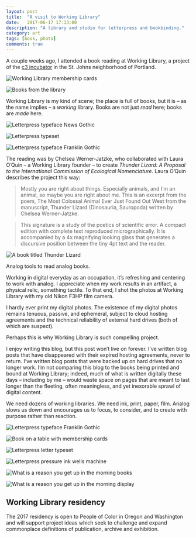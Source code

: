 ```yaml
---
layout: post
title:  "A visit to Working Library"
date:   2017-06-17 17:33:00
description: "A library and studio for letterpress and bookbinding."
category: art
tags: [book, photo]
comments: true
---
```


A couple weeks ago, I attended a book reading at Working Library, a project of the [c3 incubator](http://www.c3initiative.org/incubator.html) in the St. Johns neighborhood of Portland. 

![Working Library membership cards](../assets/images/wl1.jpg)

![Books from the library](../assets/images/wl8.jpg)

Working Library is my kind of scene; the place is full of books, but it is – as the name implies – a _working_ library. Books are not just _read_ here; books are _made_ here.

![Letterpress typeface News Gothic](../assets/images/wl2.jpg)

![Letterpress typeset](../assets/images/wl3.jpg)

![Letterpress typeface Franklin Gothic](../assets/images/wl4.jpg)

The reading was by Chelsea Werner-Jatzke, who collaborated with Laura O’Quin – a Working Library founder – to create _Thunder Lizard: A Proposal to the International Commission of Ecological Nomenclature_. Laura O’Quin describes the project this way:

>Mostly you are right about things. Especially animals, and I’m an animal, so maybe you are right about me. This is an excerpt from the poem, The Most Colossal Animal Ever Just Found Out West from the manuscript, Thunder Lizard (Dinosauria, Sauropoda) written by Chelsea Werner-Jatzke.

>This signature is a study of the poetics of scientific error. A compact edition with complete text reproduced micrographically. It is accompanied by a 4x magnifying looking glass that generates a discursive position between the tiny 4pt text and the reader.

![A book titled Thunder Lizard](../assets/images/wl11.jpg)

Analog tools to read analog books. 

Working in digital everyday as an occupation, it’s refreshing and centering to work with analog. I appreciate when my work results in an artifact, a physical relic, something tactile. To that end, I shot the photos at Working Library with my old Nikon F3HP film camera. 

I hardly ever print my digital photos. The existence of my digital photos remains tenuous, passive, and ephemeral, subject to cloud hosting agreements and the technical reliability of external hard drives (both of which are suspect).

Perhaps this is why Working Library is such compelling project. 

I enjoy writing this blog, but this post won’t live on forever. I’ve written blog posts that have disappeared with their expired hosting agreements, never to return. I’ve written blog posts that were backed up on hard drives that no longer work. I’m not comparing this blog to the books being printed and bound at Working Library; indeed, much of what is written digitally these days – including by me – would waste space on pages that are meant to last longer than the fleeting, often meaningless, and yet inexorable sprawl of digital content.

We need dozens of working libraries. We need ink, print, paper, film. Analog slows us down and encourages us to focus, to consider, and to create with purpose rather than reaction.

![Letterpress typeface Franklin Gothic](../assets/images/wl5.jpg)

![Book on a table with membership cards](../assets/images/wl6.jpg)

![Letterpress letter typeset](../assets/images/wl7.jpg)

![Letterpress pressure ink wells machine](../assets/images/wl10.jpg)

![What is a reason you get up in the morning books](../assets/images/wl9.jpg)

![What is a reason you get up in the morning display](../assets/images/wl12.jpg)

## Working Library residency

The 2017 residency is open to People of Color in Oregon and Washington and will support project ideas which seek to challenge and expand commonplace definitions of publication, archive and exhibition.